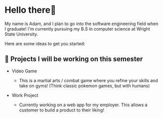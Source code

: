 # Hello there👋

My name is Adam, and I plan to go into the software engineering field when I graduate! I'm currently pursuing my B.S in computer science at Wright State University.

Here are some ideas to get you started:

## 🔭 Projects I will be working on this semester
- Video Game
    - This is a martial arts / combat game where you refine your skills and take on gyms! (Think classic pokemon games, but with humans)

- Work Project
    - Currently working on a web app for my employer. This allows a customer to build a product to their liking!

